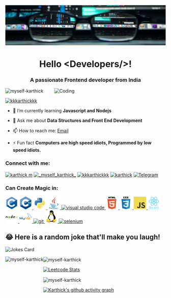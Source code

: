 <img src="banner2.jpg">
<h1 align="center">Hello <<Developers/>Developers/>! </h1>
<h3 align="center">A passionate Frontend developer from India</h3>
<img align="right" alt="Coding" width="350" src="https://cdn.dribbble.com/users/1162077/screenshots/3848914/programmer.gif">
<p align="left"> <img src="https://komarev.com/ghpvc/?username=myself-karthick&label=Profile%20views&color=0e75b6&style=flat" alt="myself-karthick" /> </p>

<p align="left"> <a href="https://twitter.com/kkkarthickkk" target="blank"><img src="https://img.shields.io/twitter/follow/kkkarthickkk?logo=twitter&style=for-the-badge" alt="kkkarthickkk" /></a> </p>

- 🌱 I’m currently learning **Javascript and Nodejs**

- 💬 Ask me about **Data Structures and Front End Development**

- 📫 How to reach me:
 <a href="mailto:kartthickmohan@gmail.com" target="_blank">Email</a>
- ⚡ Fun fact **Computers are high speed idiots, Programmed by low  speed idiots.**

<h3 align="left">Connect with me:</h3>
<p align="left">
<a href="https://www.linkedin.com/in/karthick-m-70b2aa206/" target="blank"><img align="center" src="https://raw.githubusercontent.com/rahuldkjain/github-profile-readme-generator/master/src/images/icons/Social/linked-in-alt.svg" alt="karthick m" height="30" width="40" /></a>
<a href="https://www.instagram.com/_myself_karthick_/" target="blank"><img align="center" src="https://raw.githubusercontent.com/rahuldkjain/github-profile-readme-generator/master/src/images/icons/Social/instagram.svg" alt="_myself_karthick_" height="30" width="40" /></a>
<a href="https://twitter.com/kkKarthickkk" target="blank"><img align="center" src="https://raw.githubusercontent.com/rahuldkjain/github-profile-readme-generator/master/src/images/icons/Social/twitter.svg" alt="kkkarthickkk" height="30" width="40" /></a>
<a href="https://www.facebook.com/karthick.mohan.1848" target="blank"><img align="center" src="https://raw.githubusercontent.com/rahuldkjain/github-profile-readme-generator/master/src/images/icons/Social/facebook.svg" alt="karthick" height="30" width="40" /></a>
<a href="https://t.me/KKKKARTHICKKK" target="_blank"><img align="center" src="https://seeklogo.com/images/T/telegram-logo-AD3D08A014-seeklogo.com.png" alt="Telegram" height="30" width="40" ></a>
</p>

<h3 align="left">Can Create Magic  in:</h3>
<p align="left">
<a href="#" rel="noreferrer"> <img src="https://raw.githubusercontent.com/devicons/devicon/master/icons/c/c-original.svg" alt="c" width="40" height="40" /></a>
<a href="#"  rel="noreferrer"> <img src="https://raw.githubusercontent.com/devicons/devicon/master/icons/cplusplus/cplusplus-original.svg"alt="cplusplus" width="40" height="40" /> </a>
<a href="#"  rel="noreferrer"> <img src="https://raw.githubusercontent.com/devicons/devicon/master/icons/python/python-original.svg" alt="python" width="40" height="40" /> </a>
<a href="#" rel="noreferrer"> <img src="https://raw.githubusercontent.com/devicons/devicon/master/icons/java/java-original.svg" alt="java" width="40" height="40" > </a>
<a href="#" rel="noreferrer"> <img src="https://seeklogo.com/images/V/visual-studio-code-logo-449D71944F-seeklogo.com.png" alt="visual studio code" width="40" height="40">
</a>
<a href="#" rel="noreferrer"> <img src="https://raw.githubusercontent.com/devicons/devicon/master/icons/html5/html5-original-wordmark.svg" alt="html5" width="40" height="40" /> </a>
<a href="#"  rel="noreferrer"> <img src="https://raw.githubusercontent.com/devicons/devicon/master/icons/css3/css3-original-wordmark.svg" alt="css3" width="40" height="40" />  </a>
<a href="#" rel="noreferrer"> <img src="https://raw.githubusercontent.com/devicons/devicon/master/icons/javascript/javascript-original.svg" alt="javascript" width="40" height="40" /> </a>
<a href="#" rel="noreferrer"> <img src="https://raw.githubusercontent.com/devicons/devicon/master/icons/react/react-original-wordmark.svg" alt="react" width="40" height="40" /> </a>
<a href="#" rel="noreferrer"> <img src="https://raw.githubusercontent.com/devicons/devicon/master/icons/nodejs/nodejs-original-wordmark.svg" alt="nodejs" width="40" height="40" /> </a>
<a href="#" rel="noreferrer"> <img src="https://raw.githubusercontent.com/devicons/devicon/master/icons/mysql/mysql-original-wordmark.svg" alt="mysql" width="40" height="40" /> </a>
<a href="#"  rel="noreferrer"> <img src="https://www.vectorlogo.zone/logos/git-scm/git-scm-icon.svg" alt="git" width="40" height="40" />  </a>
<a href="#" rel="noreferrer"> <img src="https://raw.githubusercontent.com/devicons/devicon/master/icons/linux/linux-original.svg" alt="linux" width="40" height="40" /> </a> 
<a href="https:" rel="noreferrer"> <img src="https://raw.githubusercontent.com/detain/svg-logos/780f25886640cef088af994181646db2f6b1a3f8/svg/selenium-logo.svg" alt="selenium" width="40" height="40" /> </a> 
</p>

## 😂 Here is a random joke that'll make you laugh!
![Jokes Card](https://readme-jokes.vercel.app/api)

<!--<img height="137px" src="https://github-readme-stats.vercel.app/api?username=myself-karthick&hide_title=true&hide_border=true&show_icons=true&include_all_commits=true&count_private=true&line_height=21&text_color=000&icon_color=000&bg_color=0,ea6161,ffc64d,fffc4d,52fa5a&theme=graywhite" />
<img height="137px" src="https://github-readme-stats.vercel.app/api/top-langs/?username=myself-karthick&hide=html&hide_title=true&hide_border=true&layout=compact&langs_count=8&text_color=000&icon_color=fff&bg_color=0,52fa5a,4dfcff,c64dff&theme=graywhite" />-->

<img align="left" height="200px" align="left" src="https://github-readme-stats.vercel.app/api/top-langs?username=myself-karthick&show_icons=true&locale=en&layout=compact" alt="myself-karthick" /><img height="200px" align="center" hide_border=true src="https://github-readme-stats.vercel.app/api?username=myself-karthick&show_icons=true&locale=en" alt="myself-karthick" />

[![Leetcode Stats](https://leetcode.card.workers.dev/?username=_myself_karthick_&theme=auto&width=346)](https://leetcode.com/_myself_karthick_)

<p><img align="center" src="https://github-readme-streak-stats.herokuapp.com/?user=myself-karthick&" alt="myself-karthick" /></p>

[![Karthick's github activity graph](https://activity-graph.herokuapp.com/graph?username=myself-karthick&theme=react-dark)](https://github.com/myself-karthick/github-readme-activity-graph)
